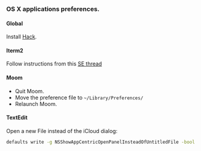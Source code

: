 ### OS X applications preferences.

#### Global
Install [Hack](https://github.com/chrissimpkins/Hack).

#### Iterm2
Follow instructions from this [SE thread](http://apple.stackexchange.com/questions/111534/iterm2-doesnt-read-com-googlecode-iterm2-plist/167143#167143)

#### Moom
* Quit Moom.
* Move the preference file to `~/Library/Preferences/`
* Relaunch Moom.

#### TextEdit
Open a new File instead of the iCloud dialog:
```sh
defaults write -g NSShowAppCentricOpenPanelInsteadOfUntitledFile -bool false
```
